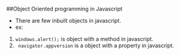 ##Object Oriented programming in Javascript

- There are few inbuilt objects in javascript.
- ex:

1.  `windows.alert();` is object with a method in javascript.
2.  ` navigator.appversion` is a object with a property in javascript.
